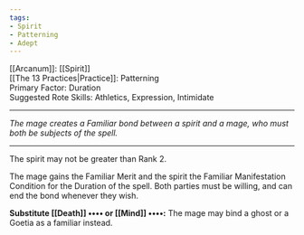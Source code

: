 ```yaml
---
tags:
- Spirit
- Patterning
- Adept
---
```


[[Arcanum]]: [[Spirit]]\
[[The 13 Practices|Practice]]: Patterning\
Primary Factor: Duration\
Suggested Rote Skills: Athletics, Expression, Intimidate

---

_The mage creates a Familiar bond between a spirit and a mage, who must both be subjects of the spell._

---

The spirit may not be greater than Rank 2.

The mage gains the Familiar Merit and the spirit the Familiar Manifestation Condition for the Duration of the spell. Both parties must be willing, and can end the bond whenever they wish.

**Substitute [[Death]] •••• or [[Mind]] ••••:** The mage may bind a ghost or a Goetia as a familiar instead.
